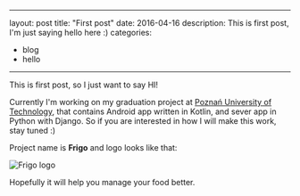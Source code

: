 ---
layout: post
title:  "First post"
date:   2016-04-16
description: This is first post, I'm just saying hello here :)
categories:
- blog
- hello
---------------------

This is first post, so I just want to say HI!

Currently I'm working on my graduation project at [Poznań University of Technology][put], that contains Android app written in Kotlin, and sever app in Python with Django. So if you are interested in how I will make this work, stay tuned :)

Project name is **Frigo** and logo looks like that:

![Frigo logo]({{site.url}}/assets/ic_launcher-web.png)

Hopefully it will help you manage your food better.

[put]: http://www.put.poznan.pl/